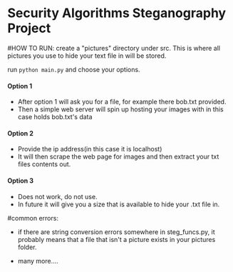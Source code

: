 Security Algorithms Steganography Project
====================


#HOW TO RUN:
create a "pictures" directory under src. This is where all pictures you use to hide your text file in will be stored.

run `python main.py` and choose your options.

#### Option 1
- After option 1 will ask you for a file, for example there bob.txt provided. 
- Then a simple web server will spin up hosting your images with in this case holds bob.txt's data

#### Option 2
- Provide the ip address(in this case it is localhost)
- It will then scrape the web page for images and then extract your txt files contents out. 

#### Option 3
- Does not work, do not use. 
- In future it will give you a size that is available to hide your .txt file in. 


#common errors:
- if there are string conversion errors somewhere in steg_funcs.py, it probably means that 
 a file that isn't a picture exists in your pictures folder.

- many more....
